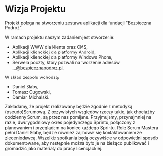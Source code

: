 # Wizja Projektu #
Projekt polega na stworzeniu zestawu aplikacji dla fundacji "Bezpieczna Podróż".

W ramach projektu naszym zadaniem jest stworzenie:

* Aplikacji WWW dla klienta oraz CMS,
* Aplikacji klienckiej dla platformy Android,
* Aplikacji klienckiej dla platformy Windows Phone,
* Serwera poczty, który pozwali na tworzenie adresów ...@bezpiecznapodroz.pl.

W skład zespołu wchodzą:

* Daniel Słaby,
* Tomasz Cugowski,
* Damian Michalski.

Zakładamy, że projekt realizowany będzie zgodnie z metodyką (pseudo)Scrumową. Z oczywistych względów rzeczy takie, jak chociażby codzienny Scrum, są przez nas pomijane. Przyjmujemy, przynajmniej na razie, dwutygodniowy okres pojedynczego Sprintu, połączony z planowaniem i przeglądem na koniec każdego Sprintu. Rolę Scrum Mastera pełni Daniel Słaby, będzie również zajmował się kontaktowaniem ze zleceniodawcą. Wszelkie spotkania będą oczywiście w odpowiedni sposób dokumentowane, aby następnie można było je na bieżąco publikować i gromadzić jako materiały do pracy licencjackiej.